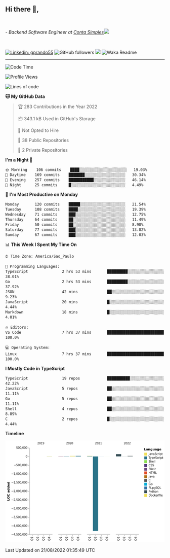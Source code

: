 <h2>Hi there  👋,</h2> </br>

<p><em>- Backend Software Engineer at <a href="https://contasimples.com">Conta Simples</a><img src="https://media.giphy.com/media/WUlplcMpOCEmTGBtBW/giphy.gif" width="30"> 
</em></p></br>


[![Linkedin: gprando55](https://img.shields.io/badge/-gprando55-blue?style=flat-square&logo=Linkedin&logoColor=white&link=https://www.linkedin.com/in/gprando55/)](https://www.linkedin.com/in/gprando55)
![GitHub followers](https://img.shields.io/github/followers/gprando55?label=Follow&style=social)
![](https://visitor-badge.glitch.me/badge?page_id=gprando55.gprando55)
![Waka Readme](https://github.com/gprando55/gprando55/workflows/Waka%20Readme/badge.svg)

---
<!--START_SECTION:waka-->
![Code Time](http://img.shields.io/badge/Code%20Time-1%2C410%20hrs%2057%20mins-blue)

![Profile Views](http://img.shields.io/badge/Profile%20Views-3-blue)

![Lines of code](https://img.shields.io/badge/From%20Hello%20World%20I%27ve%20Written--4%20Million%20lines%20of%20code-blue)

**🐱 My GitHub Data** 

> 🏆 283 Contributions in the Year 2022
 > 
> 📦 343.1 kB Used in GitHub's Storage 
 > 
> 🚫 Not Opted to Hire
 > 
> 📜 38 Public Repositories 
 > 
> 🔑 2 Private Repositories  
 > 
**I'm a Night 🦉** 

```text
🌞 Morning    106 commits    ████░░░░░░░░░░░░░░░░░░░░░   19.03% 
🌆 Daytime    169 commits    ███████░░░░░░░░░░░░░░░░░░   30.34% 
🌃 Evening    257 commits    ███████████░░░░░░░░░░░░░░   46.14% 
🌙 Night      25 commits     █░░░░░░░░░░░░░░░░░░░░░░░░   4.49%

```
📅 **I'm Most Productive on Monday** 

```text
Monday       120 commits    █████░░░░░░░░░░░░░░░░░░░░   21.54% 
Tuesday      108 commits    ████░░░░░░░░░░░░░░░░░░░░░   19.39% 
Wednesday    71 commits     ███░░░░░░░░░░░░░░░░░░░░░░   12.75% 
Thursday     64 commits     ██░░░░░░░░░░░░░░░░░░░░░░░   11.49% 
Friday       50 commits     ██░░░░░░░░░░░░░░░░░░░░░░░   8.98% 
Saturday     77 commits     ███░░░░░░░░░░░░░░░░░░░░░░   13.82% 
Sunday       67 commits     ███░░░░░░░░░░░░░░░░░░░░░░   12.03%

```


📊 **This Week I Spent My Time On** 

```text
⌚︎ Time Zone: America/Sao_Paulo

💬 Programming Languages: 
TypeScript               2 hrs 53 mins       █████████░░░░░░░░░░░░░░░░   38.01% 
Go                       2 hrs 53 mins       █████████░░░░░░░░░░░░░░░░   37.92% 
JSON                     42 mins             ██░░░░░░░░░░░░░░░░░░░░░░░   9.23% 
JavaScript               20 mins             █░░░░░░░░░░░░░░░░░░░░░░░░   4.44% 
Markdown                 18 mins             █░░░░░░░░░░░░░░░░░░░░░░░░   4.01%

🔥 Editors: 
VS Code                  7 hrs 37 mins       █████████████████████████   100.0%

💻 Operating System: 
Linux                    7 hrs 37 mins       █████████████████████████   100.0%

```

**I Mostly Code in TypeScript** 

```text
TypeScript               19 repos            ██████████░░░░░░░░░░░░░░░   42.22% 
JavaScript               5 repos             ██░░░░░░░░░░░░░░░░░░░░░░░   11.11% 
Go                       5 repos             ██░░░░░░░░░░░░░░░░░░░░░░░   11.11% 
Shell                    4 repos             ██░░░░░░░░░░░░░░░░░░░░░░░   8.89% 
C                        2 repos             █░░░░░░░░░░░░░░░░░░░░░░░░   4.44%

```


**Timeline**

![Chart not found](https://raw.githubusercontent.com/gprando55/gprando55/master/charts/bar_graph.png) 


 Last Updated on 21/08/2022 01:35:49 UTC
<!--END_SECTION:waka-->
